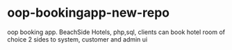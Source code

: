# oop-bookingapp-new-repo
oop booking app. BeachSide Hotels,
php,sql,
clients can book hotel room of choice
2 sides to system, customer and admin ui
